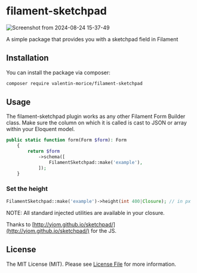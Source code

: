 # filament-sketchpad

![Screenshot from 2024-08-24 15-37-49](https://github.com/user-attachments/assets/28b0c2ab-b296-4e60-92d5-45f78c92894c)

A simple package that provides you with a sketchpad field in Filament

## Installation

You can install the package via composer:

```bash
composer require valentin-morice/filament-sketchpad
```

## Usage

The filament-sketchpad plugin works as any other Filament Form Builder class. Make sure the column on which it is called is cast to JSON or array within your Eloquent model.

```php
public static function form(Form $form): Form
    {
        return $form
            ->schema([
                FilamentSketchpad::make('example'),
            ]);
    }
```

### Set the height
```php
FilamentSketchpad::make('example')->height(int 400|Closure); // in px
```
NOTE: All standard injected utilities are available in your closure.

Thanks to [http://yiom.github.io/sketchpad/](http://yiom.github.io/sketchpad/) for the JS.

## License

The MIT License (MIT). Please see [License File](LICENSE.md) for more information.
